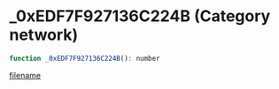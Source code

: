 # _0xEDF7F927136C224B (Category network)

```js
function _0xEDF7F927136C224B(): number
```

[filename](_0xEDF7F927136C224B_m.md ':include')